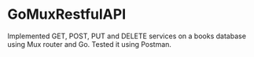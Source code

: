 # GoMuxRestfulAPI

Implemented GET, POST, PUT and DELETE services on a books database using Mux router and Go. Tested it using Postman.

